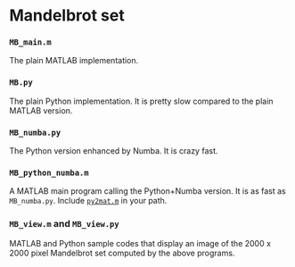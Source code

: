 # Mandelbrot set

### ``MB_main.m``
The plain MATLAB implementation.

### ``MB.py``
The plain Python implementation.  It is pretty slow
compared to the plain MATLAB version.

### ``MB_numba.py``
The Python version enhanced by Numba.  It is crazy fast.

### ``MB_python_numba.m``
A MATLAB main program calling the Python+Numba version.
It is as fast as ``MB_numba.py``.
Include [``py2mat.m``](https://github.com/Apress/python-for-matlab-development/code/matlab_py/py2mat.m)
in your path.

### ``MB_view.m`` and ``MB_view.py``
MATLAB and Python sample codes that display an image
of the 2000 x 2000 pixel Mandelbrot set computed
by the above programs.
